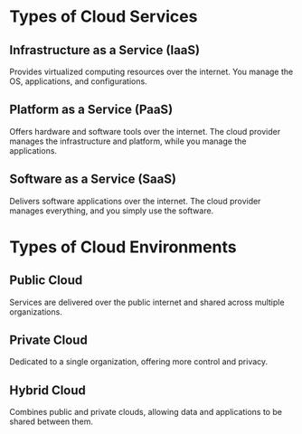 # Types of Cloud Services

## Infrastructure as a Service (IaaS)

Provides virtualized computing resources over the internet. You manage the OS, applications, and configurations.

## Platform as a Service (PaaS)

Offers hardware and software tools over the internet. The cloud provider manages the infrastructure and platform, while you manage the applications.

## Software as a Service (SaaS)

Delivers software applications over the internet. The cloud provider manages everything, and you simply use the software.

# Types of Cloud Environments

## Public Cloud

Services are delivered over the public internet and shared across multiple organizations.

## Private Cloud

Dedicated to a single organization, offering more control and privacy.

## Hybrid Cloud

Combines public and private clouds, allowing data and applications to be shared between them.
